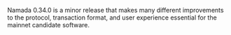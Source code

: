 Namada 0.34.0 is a minor release that makes many different improvements to the protocol, transaction format, and user experience essential for the mainnet candidate software.
